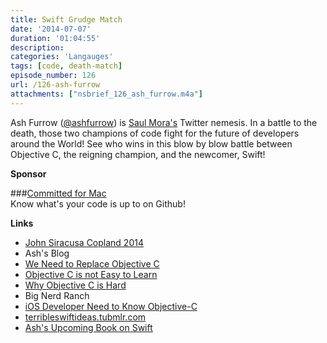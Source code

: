 ```yaml
---
title: Swift Grudge Match 
date: '2014-07-07'
duration: '01:04:55'
description:
categories: 'Langauges'
tags: [code, death-match]
episode_number: 126
url: /126-ash-furrow
attachments: ["nsbrief_126_ash_furrow.m4a"]
---
```


Ash Furrow ([@ashfurrow](http://twitter.com/ashfurrow)) is [Saul Mora's](http://twitter.com/casademora) Twitter nemesis. In a battle to the death, those two champions of code fight for the future of developers around the World! See who wins in this blow by blow battle between Objective C, the reigning champion, and the newcomer, Swift!

**Sponsor**

###[Committed for Mac](http://committedformac.com)<br/>
Know what's your code is up to on Github!

**Links**

- [John Siracusa Copland 2014](http://www.imore.com/debug-32-john-siracusa-copland-2014)
- Ash's Blog
 - [We Need to Replace Objective C](http://ashfurrow.com/blog/we-need-to-replace-objective-c)
 - [Objective C is not Easy to Learn](http://ashfurrow.com/blog/objective-c-is-not-easy-to-learn)
 - [Why Objective C is Hard](http://ashfurrow.com/blog/2012/03/why-objective-c-is-hard)
- Big Nerd Ranch
 - [iOS Developer Need to Know Objective-C](http://www.bignerdranch.com/blog/ios-developers-need-to-know-objective-c)
- [terribleswiftideas.tubmlr.com](http://terribleswiftideas.tubmlr.com)
- [Ash's Upcoming Book on Swift](https://leanpub.com/swift_book)
